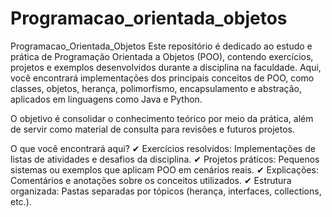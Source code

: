 # Programacao_orientada_objetos

Programacao_Orientada_Objetos
Este repositório é dedicado ao estudo e prática de Programação Orientada a Objetos (POO), contendo exercícios, projetos e exemplos desenvolvidos durante a disciplina na faculdade. Aqui, você encontrará implementações dos principais conceitos de POO, como classes, objetos, herança, polimorfismo, encapsulamento e abstração, aplicados em linguagens como Java e Python.

O objetivo é consolidar o conhecimento teórico por meio da prática, além de servir como material de consulta para revisões e futuros projetos.

O que você encontrará aqui?
✔ Exercícios resolvidos: Implementações de listas de atividades e desafios da disciplina.
✔ Projetos práticos: Pequenos sistemas ou exemplos que aplicam POO em cenários reais.
✔ Explicações: Comentários e anotações sobre os conceitos utilizados.
✔ Estrutura organizada: Pastas separadas por tópicos (herança, interfaces, collections, etc.).

